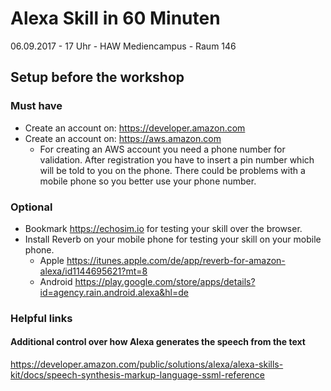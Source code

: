 # Alexa Skill in 60 Minuten
06.09.2017 - 17 Uhr - HAW Mediencampus - Raum 146

## Setup before the workshop
### Must have
* Create an account on: https://developer.amazon.com
* Create an account on: https://aws.amazon.com
  * For creating an AWS account you need a phone number for validation. After registration you have to insert a pin number which will be told to you on the phone. There could be problems with a mobile phone so you better use your phone number.

### Optional
* Bookmark https://echosim.io for testing your skill over the browser.
* Install Reverb on your mobile phone for testing your skill on your mobile phone.
  * Apple https://itunes.apple.com/de/app/reverb-for-amazon-alexa/id1144695621?mt=8
  * Android https://play.google.com/store/apps/details?id=agency.rain.android.alexa&hl=de

### Helpful links

#### Additional control over how Alexa generates the speech from the text
https://developer.amazon.com/public/solutions/alexa/alexa-skills-kit/docs/speech-synthesis-markup-language-ssml-reference
